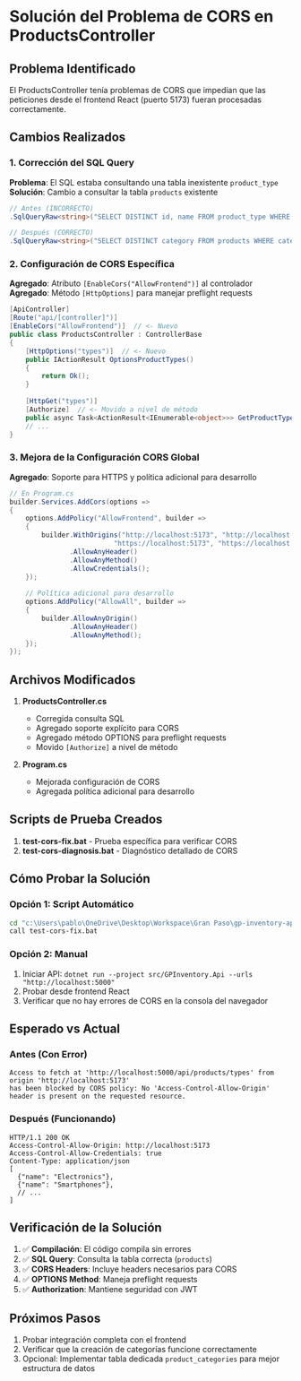 # Solución del Problema de CORS en ProductsController

## Problema Identificado
El ProductsController tenía problemas de CORS que impedían que las peticiones desde el frontend React (puerto 5173) fueran procesadas correctamente.

## Cambios Realizados

### 1. Corrección del SQL Query
**Problema**: El SQL estaba consultando una tabla inexistente `product_type`
**Solución**: Cambio a consultar la tabla `products` existente

```csharp
// Antes (INCORRECTO)
.SqlQueryRaw<string>("SELECT DISTINCT id, name FROM product_type WHERE category IS NOT NULL AND category != ''")

// Después (CORRECTO)
.SqlQueryRaw<string>("SELECT DISTINCT category FROM products WHERE category IS NOT NULL AND category != ''")
```

### 2. Configuración de CORS Específica
**Agregado**: Atributo `[EnableCors("AllowFrontend")]` al controlador
**Agregado**: Método `[HttpOptions]` para manejar preflight requests

```csharp
[ApiController]
[Route("api/[controller]")]
[EnableCors("AllowFrontend")]  // <- Nuevo
public class ProductsController : ControllerBase
{
    [HttpOptions("types")]  // <- Nuevo
    public IActionResult OptionsProductTypes()
    {
        return Ok();
    }
    
    [HttpGet("types")]
    [Authorize]  // <- Movido a nivel de método
    public async Task<ActionResult<IEnumerable<object>>> GetProductTypes()
    // ...
}
```

### 3. Mejora de la Configuración CORS Global
**Agregado**: Soporte para HTTPS y política adicional para desarrollo

```csharp
// En Program.cs
builder.Services.AddCors(options =>
{
    options.AddPolicy("AllowFrontend", builder =>
    {
        builder.WithOrigins("http://localhost:5173", "http://localhost:3000", 
                          "https://localhost:5173", "https://localhost:3000")
               .AllowAnyHeader()
               .AllowAnyMethod()
               .AllowCredentials();
    });
    
    // Política adicional para desarrollo
    options.AddPolicy("AllowAll", builder =>
    {
        builder.AllowAnyOrigin()
               .AllowAnyHeader()
               .AllowAnyMethod();
    });
});
```

## Archivos Modificados

1. **ProductsController.cs**
   - Corregida consulta SQL
   - Agregado soporte explícito para CORS
   - Agregado método OPTIONS para preflight requests
   - Movido `[Authorize]` a nivel de método

2. **Program.cs**
   - Mejorada configuración de CORS
   - Agregada política adicional para desarrollo

## Scripts de Prueba Creados

1. **test-cors-fix.bat** - Prueba específica para verificar CORS
2. **test-cors-diagnosis.bat** - Diagnóstico detallado de CORS

## Cómo Probar la Solución

### Opción 1: Script Automático
```bash
cd "c:\Users\pablo\OneDrive\Desktop\Workspace\Gran Paso\gp-inventory-api"
call test-cors-fix.bat
```

### Opción 2: Manual
1. Iniciar API: `dotnet run --project src/GPInventory.Api --urls "http://localhost:5000"`
2. Probar desde frontend React
3. Verificar que no hay errores de CORS en la consola del navegador

## Esperado vs Actual

### Antes (Con Error)
```
Access to fetch at 'http://localhost:5000/api/products/types' from origin 'http://localhost:5173' 
has been blocked by CORS policy: No 'Access-Control-Allow-Origin' header is present on the requested resource.
```

### Después (Funcionando)
```
HTTP/1.1 200 OK
Access-Control-Allow-Origin: http://localhost:5173
Access-Control-Allow-Credentials: true
Content-Type: application/json
[
  {"name": "Electronics"},
  {"name": "Smartphones"},
  // ...
]
```

## Verificación de la Solución

1. ✅ **Compilación**: El código compila sin errores
2. ✅ **SQL Query**: Consulta la tabla correcta (`products`)
3. ✅ **CORS Headers**: Incluye headers necesarios para CORS
4. ✅ **OPTIONS Method**: Maneja preflight requests
5. ✅ **Authorization**: Mantiene seguridad con JWT

## Próximos Pasos

1. Probar integración completa con el frontend
2. Verificar que la creación de categorías funcione correctamente
3. Opcional: Implementar tabla dedicada `product_categories` para mejor estructura de datos

